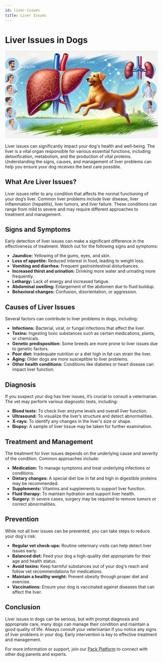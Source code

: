 ```yaml
---
id: liver-issues
title: Liver Issues
---
```


# Liver Issues in Dogs
![OhMyDog Rocks Banner](/../static/img/Liver-Cover.jpg)

Liver issues can significantly impact your dog's health and well-being. The liver is a vital organ responsible for various essential functions, including detoxification, metabolism, and the production of vital proteins. Understanding the signs, causes, and management of liver problems can help you ensure your dog receives the best care possible.

## What Are Liver Issues?

Liver issues refer to any condition that affects the normal functioning of your dog’s liver. Common liver problems include liver disease, liver inflammation (hepatitis), liver tumors, and liver failure. These conditions can range from mild to severe and may require different approaches to treatment and management.

## Signs and Symptoms

Early detection of liver issues can make a significant difference in the effectiveness of treatment. Watch out for the following signs and symptoms:

- **Jaundice:** Yellowing of the gums, eyes, and skin.
- **Loss of appetite:** Reduced interest in food, leading to weight loss.
- **Vomiting and diarrhea:** Frequent gastrointestinal disturbances.
- **Increased thirst and urination:** Drinking more water and urinating more frequently.
- **Lethargy:** Lack of energy and increased fatigue.
- **Abdominal swelling:** Enlargement of the abdomen due to fluid buildup.
- **Behavioral changes:** Confusion, disorientation, or aggression.

## Causes of Liver Issues

Several factors can contribute to liver problems in dogs, including:

- **Infections:** Bacterial, viral, or fungal infections that affect the liver.
- **Toxins:** Ingesting toxic substances such as certain medications, plants, or chemicals.
- **Genetic predisposition:** Some breeds are more prone to liver issues due to genetic factors.
- **Poor diet:** Inadequate nutrition or a diet high in fat can strain the liver.
- **Aging:** Older dogs are more susceptible to liver problems.
- **Other health conditions:** Conditions like diabetes or heart disease can impact liver function.

## Diagnosis

If you suspect your dog has liver issues, it’s crucial to consult a veterinarian. The vet may perform various diagnostic tests, including:

- **Blood tests:** To check liver enzyme levels and overall liver function.
- **Ultrasound:** To visualize the liver’s structure and detect abnormalities.
- **X-rays:** To identify any changes in the liver's size or shape.
- **Biopsy:** A sample of liver tissue may be taken for further examination.

## Treatment and Management

The treatment for liver issues depends on the underlying cause and severity of the condition. Common approaches include:

- **Medication:** To manage symptoms and treat underlying infections or conditions.
- **Dietary changes:** A special diet low in fat and high in digestible proteins may be recommended.
- **Supplements:** Vitamins and supplements to support liver function.
- **Fluid therapy:** To maintain hydration and support liver health.
- **Surgery:** In severe cases, surgery may be required to remove tumors or correct abnormalities.

## Prevention

While not all liver issues can be prevented, you can take steps to reduce your dog's risk:

- **Regular vet check-ups:** Routine veterinary visits can help detect liver issues early.
- **Balanced diet:** Feed your dog a high-quality diet appropriate for their age and health status.
- **Avoid toxins:** Keep harmful substances out of your dog's reach and follow vet recommendations for medications.
- **Maintain a healthy weight:** Prevent obesity through proper diet and exercise.
- **Vaccinations:** Ensure your dog is vaccinated against diseases that can affect the liver.

## Conclusion

Liver issues in dogs can be serious, but with prompt diagnosis and appropriate care, many dogs can manage their condition and maintain a good quality of life. Always consult your veterinarian if you notice any signs of liver problems in your dog. Early intervention is key to effective treatment and management.

For more information or support, join our [Pack Platform](/pack-platform) to connect with other dog parents and experts.
